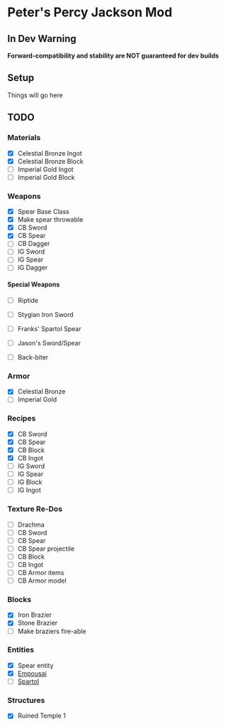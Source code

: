 # Peter's Percy Jackson Mod

## In Dev Warning

**Forward-compatibility and stability are NOT guaranteed for dev builds**

## Setup

Things will go here

## TODO

### Materials
- [x] Celestial Bronze Ingot
- [x] Celestial Bronze Block
- [ ] Imperial Gold Ingot
- [ ] Imperial Gold Block

### Weapons
- [x] Spear Base Class
- [x] Make spear throwable
- [x] CB Sword
- [x] CB Spear
- [ ] CB Dagger
- [ ] IG Sword
- [ ] IG Spear
- [ ] IG Dagger

#### Special Weapons
- [ ] Riptide
- [ ] Stygian Iron Sword
- [ ] Franks' Spartol Spear
- [ ] Jason's Sword/Spear
- [ ] Back-biter



### Armor
- [x] Celestial Bronze
- [ ] Imperial Gold

### Recipes
- [x] CB Sword
- [x] CB Spear
- [x] CB Block
- [x] CB Ingot
- [ ] IG Sword
- [ ] IG Spear
- [ ] IG Block
- [ ] IG Ingot

### Texture Re-Dos
- [ ] Drachma
- [ ] CB Sword
- [ ] CB Spear
- [ ] CB Spear projectile
- [ ] CB Block
- [ ] CB Ingot
- [ ] CB Armor items
- [ ] CB Armor model

### Blocks
- [x] Iron Brazier
- [x] Stone Brazier
- [ ] Make braziers fire-able

### Entities
- [x] Spear entity
- [x] [Empousai](https://riordan.fandom.com/wiki/Empousa)
- [ ] [Spartol](https://riordan.fandom.com/wiki/Skeleton_Warrior)

### Structures
- [x] Ruined Temple 1